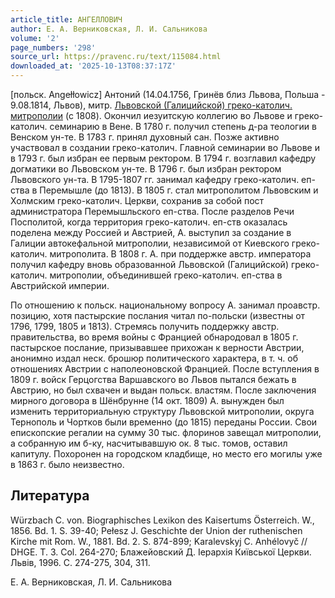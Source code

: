 ```yaml
---
article_title: АНГЕЛЛОВИЧ
author: Е. А. Верниковская, Л. И. Сальникова
volume: '2'
page_numbers: '298'
source_url: https://pravenc.ru/text/115084.html
downloaded_at: '2025-10-13T08:37:17Z'
---
```


[польск. Angełłowicz] Антоний (14.04.1756, Гринёв близ Львова, Польша - 9.08.1814, Львов), митр. [Львовской (Галицийской) греко-католич. митрополии](<https://pravenc.ru/text/Львовской (Галицийской) греко-католич  митрополии.html>) (с 1808). Окончил иезуитскую коллегию во Львове и греко-католич. семинарию в Вене. В 1780 г. получил степень д-ра теологии в Венском ун-те. В 1783 г. принял духовный сан. Позже активно участвовал в создании греко-католич. Главной семинарии во Львове и в 1793 г. был избран ее первым ректором. В 1794 г. возглавил кафедру догматики во Львовском ун-те. В 1796 г. был избран ректором Львовского ун-та. В 1795-1807 гг. занимал кафедру греко-католич. еп-ства в Перемышле (до 1813). В 1805 г. стал митрополитом Львовским и Холмским греко-католич. Церкви, сохранив за собой пост администратора Перемышльского еп-ства. После разделов Речи Посполитой, когда территория греко-католич. еп-ств оказалась поделена между Россией и Австрией, А. выступил за создание в Галиции автокефальной митрополии, независимой от Киевского греко-католич. митрополита. В 1808 г. А. при поддержке австр. императора получил кафедру вновь образованной Львовской (Галицийской) греко-католич. митрополии, объединившей греко-католич. еп-ства в Австрийской империи.

По отношению к польск. национальному вопросу А. занимал проавстр. позицию, хотя пастырские послания читал по-польски (известны от 1796, 1799, 1805 и 1813). Стремясь получить поддержку австр. правительства, во время войны с Францией обнародовал в 1805 г. пастырское послание, призывавшее прихожан к верности Австрии, анонимно издал неск. брошюр политического характера, в т. ч. об отношениях Австрии с наполеоновской Францией. После вступления в 1809 г. войск Герцогства Варшавского во Львов пытался бежать в Австрию, но был схвачен и выдан польск. властям. После заключения мирного договора в Шёнбрунне (14 окт. 1809) А. вынужден был изменить территориальную структуру Львовской митрополии, округа Тернополь и Чортков были временно (до 1815) переданы России. Свои епископские регалии на сумму 30 тыс. флоринов завещал митрополии, а собранную им б-ку, насчитывавшую ок. 8 тыс. томов, оставил капитулу. Похоронен на городском кладбище, но место его могилы уже в 1863 г. было неизвестно.

## Литература

Würzbach C. von. Biographisches Lexikon des Kaisertums Österreich. W., 1856. Bd. 1. S. 39-40; Pełesz J. Geschichte der Union der ruthenischen Kirche mit Rom. W., 1881. Bd. 2. S. 874-899; Karalevskyj C. Anhélovyč // DHGE. T. 3. Col. 264-270; Блажейовский Д. Iерархiя Киïвськоï Церкви. Львiв, 1996. С. 274-275, 304, 311.

Е. А. Верниковская,  Л. И. Сальникова
